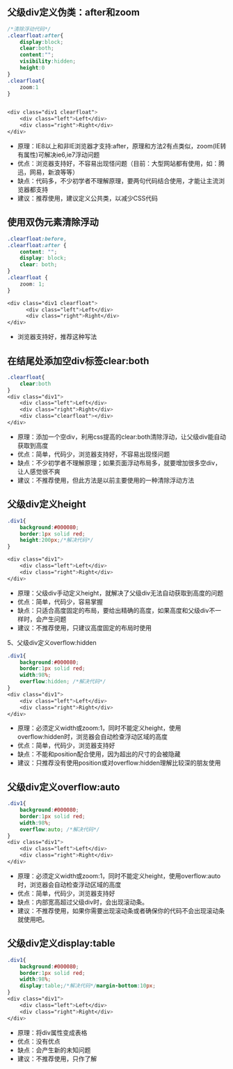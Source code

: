 ## 父级div定义伪类：after和zoom
```css
/*清除浮动代码*/
.clearfloat:after{
    display:block;
    clear:both;
    content:"";
    visibility:hidden;
    height:0
}
.clearfloat{
    zoom:1
}


<div class="div1 clearfloat">
    <div class="left">Left</div>
    <div class="right">Right</div>
</div>
```
* 原理：IE8以上和非IE浏览器才支持:after，原理和方法2有点类似，zoom(IE转有属性)可解决ie6,ie7浮动问题
* 优点：浏览器支持好，不容易出现怪问题（目前：大型网站都有使用，如：腾迅，网易，新浪等等）
* 缺点：代码多，不少初学者不理解原理，要两句代码结合使用，才能让主流浏览器都支持
* 建议：推荐使用，建议定义公共类，以减少CSS代码

## 使用双伪元素清除浮动
```css
.clearfloat:before,
.clearfloat:after {
    content: "";
    display: block;
    clear: both;
}
.clearfloat {
    zoom: 1;
}

<div class="div1 clearfloat">
      <div class="left">Left</div>
      <div class="right">Right</div>
</div>
```
* 浏览器支持好，推荐这种写法

## 在结尾处添加空div标签clear:both
```css
.clearfloat{
    clear:both
}
<div class="div1">
    <div class="left">Left</div>
    <div class="right">Right</div>
    <div class="clearfloat"></div>
</div>
```
* 原理：添加一个空div，利用css提高的clear:both清除浮动，让父级div能自动获取到高度
* 优点：简单，代码少，浏览器支持好，不容易出现怪问题
* 缺点：不少初学者不理解原理；如果页面浮动布局多，就要增加很多空div，让人感觉很不爽
* 建议：不推荐使用，但此方法是以前主要使用的一种清除浮动方法

## 父级div定义height
```css
.div1{
    background:#000080;
    border:1px solid red;  
    height:200px;/*解决代码*/
}

<div class="div1">
    <div class="left">Left</div>
    <div class="right">Right</div>
</div>
```
* 原理：父级div手动定义height，就解决了父级div无法自动获取到高度的问题
* 优点：简单，代码少，容易掌握
* 缺点：只适合高度固定的布局，要给出精确的高度，如果高度和父级div不一样时，会产生问题
* 建议：不推荐使用，只建议高度固定的布局时使用

5、父级div定义overflow:hidden

```css
.div1{
    background:#000080;
    border:1px solid red;
    width:98%;
    overflow:hidden; /*解决代码*/
}
<div class="div1">
    <div class="left">Left</div>
    <div class="right">Right</div>
</div>
```
* 原理：必须定义width或zoom:1，同时不能定义height，使用overflow:hidden时，浏览器会自动检查浮动区域的高度
* 优点：简单，代码少，浏览器支持好
* 缺点：不能和position配合使用，因为超出的尺寸的会被隐藏
* 建议：只推荐没有使用position或对overflow:hidden理解比较深的朋友使用

## 父级div定义overflow:auto
```css
.div1{
    background:#000080;
    border:1px solid red;
    width:98%;
    overflow:auto; /*解决代码*/
}
<div class="div1">
    <div class="left">Left</div>
    <div class="right">Right</div>
</div>
```
* 原理：必须定义width或zoom:1，同时不能定义height，使用overflow:auto时，浏览器会自动检查浮动区域的高度
* 优点：简单，代码少，浏览器支持好
* 缺点：内部宽高超过父级div时，会出现滚动条。
* 建议：不推荐使用，如果你需要出现滚动条或者确保你的代码不会出现滚动条就使用吧。

## 父级div定义display:table
```css
.div1{
    background:#000080;
    border:1px solid red;
    width:98%;
    display:table;/*解决代码*/margin-bottom:10px;
}
<div class="div1">
    <div class="left">Left</div>
    <div class="right">Right</div>
</div>
```
* 原理：将div属性变成表格
* 优点：没有优点
* 缺点：会产生新的未知问题
* 建议：不推荐使用，只作了解